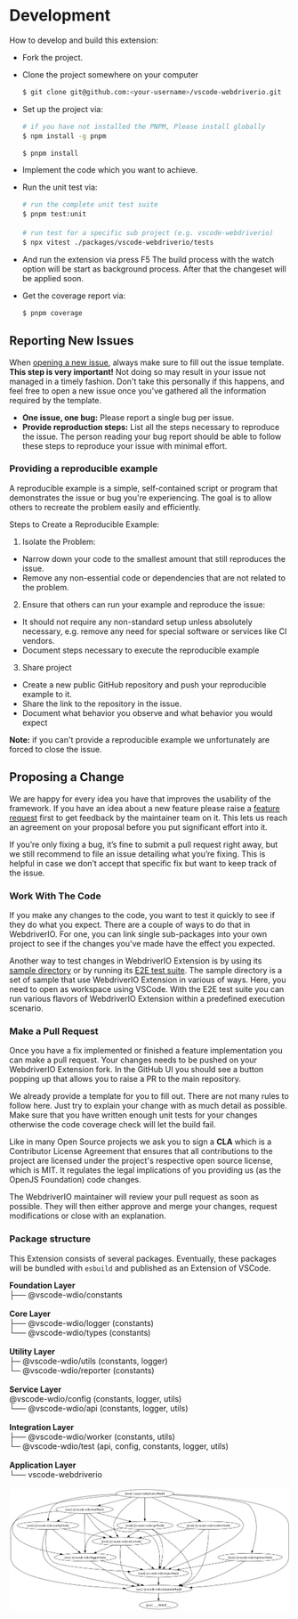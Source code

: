 # Development

How to develop and build this extension:

- Fork the project.
- Clone the project somewhere on your computer

    ```bash
    $ git clone git@github.com:<your-username>/vscode-webdriverio.git
    ```

- Set up the project via:

    ```bash
    # if you have not installed the PNPM, Please install globally
    $ npm install -g pnpm
    ```

    ```bash
    $ pnpm install
    ```

- Implement the code which you want to achieve.
- Run the unit test via:

    ```bash
    # run the complete unit test suite
    $ pnpm test:unit

    # run test for a specific sub project (e.g. vscode-webdriverio)
    $ npx vitest ./packages/vscode-webdriverio/tests
    ```

- And run the extension via press F5
  The build process with the watch option will be start as background process.
  After that the changeset will be applied soon.

- Get the coverage report via:

    ```bash
    $ pnpm coverage
    ```

## Reporting New Issues

When [opening a new issue](https://github.com/webdriverio/vscode-webdriverio/issues/new/choose), always make sure to fill out the issue template. **This step is very important!** Not doing so may result in your issue not managed in a timely fashion. Don't take this personally if this happens, and feel free to open a new issue once you've gathered all the information required by the template.

- **One issue, one bug:** Please report a single bug per issue.
- **Provide reproduction steps:** List all the steps necessary to reproduce the issue. The person reading your bug report should be able to follow these steps to reproduce your issue with minimal effort.

### Providing a reproducible example

A reproducible example is a simple, self-contained script or program that demonstrates the issue or bug you're experiencing. The goal is to allow others to recreate the problem easily and efficiently.

Steps to Create a Reproducible Example:

1. Isolate the Problem:

- Narrow down your code to the smallest amount that still reproduces the issue.
- Remove any non-essential code or dependencies that are not related to the problem.

2. Ensure that others can run your example and reproduce the issue:

- It should not require any non-standard setup unless absolutely necessary, e.g. remove any need for special software or services like CI vendors.
- Document steps necessary to execute the reproducible example

3. Share project

- Create a new public GitHub repository and push your reproducible example to it.
- Share the link to the repository in the issue.
- Document what behavior you observe and what behavior you would expect

**Note:** if you can't provide a reproducible example we unfortunately are forced to close the issue.

## Proposing a Change

We are happy for every idea you have that improves the usability of the framework. If you have an idea about a new feature please raise a [feature request](https://github.com/webdriverio/vscode-webdriverio/issues/new?template=--feature-request.md) first to get feedback by the maintainer team on it. This lets us reach an agreement on your proposal before you put significant effort into it.

If you’re only fixing a bug, it’s fine to submit a pull request right away, but we still recommend to file an issue detailing what you’re fixing. This is helpful in case we don’t accept that specific fix but want to keep track of the issue.

### Work With The Code

If you make any changes to the code, you want to test it quickly to see if they do what you expect. There are a couple of ways to do that in WebdriverIO. For one, you can link single sub-packages into your own project to see if the changes you've made have the effect you expected.

Another way to test changes in WebdriverIO Extension is by using its [sample directory](https://github.com/webdriverio/vscode-webdriverio/tree/main/samples) or by running its [E2E test suite](https://github.com/webdriverio/vscode-webdriverio/tree/main/e2e). The sample directory is a set of sample that use WebdriverIO Extension in various of ways. Here, you need to open as workspace using VSCode. With the E2E test suite you can run various flavors of WebdriverIO Extension within a predefined execution scenario.

### Make a Pull Request

Once you have a fix implemented or finished a feature implementation you can make a pull request. Your changes needs to be pushed on your WebdriverIO Extension fork. In the GitHub UI you should see a button popping up that allows you to raise a PR to the main repository.

We already provide a template for you to fill out. There are not many rules to follow here. Just try to explain your change with as much detail as possible. Make sure that you have written enough unit tests for your changes otherwise the code coverage check will let the build fail.

Like in many Open Source projects we ask you to sign a **CLA** which is a Contributor License Agreement that ensures that all contributions to the project are licensed under the project's respective open source license, which is MIT. It regulates the legal implications of you providing us (as the OpenJS Foundation) code changes.

The WebdriverIO maintainer will review your pull request as soon as possible. They will then either approve and merge your changes, request modifications or close with an explanation.

### Package structure

This Extension consists of several packages. Eventually, these packages will be bundled with `esbuild` and published as an Extension of VSCode.

**Foundation Layer**<br>
├── @vscode-wdio/constants<br>
<br>
**Core Layer**<br>
├── @vscode-wdio/logger (constants)<br>
└── @vscode-wdio/types (constants)<br>
<br>
**Utility Layer**<br>
├─ @vscode-wdio/utils (constants, logger)<br>
└─ @vscode-wdio/reporter (constants)<br>
<br>
**Service Layer**<br>
@vscode-wdio/config (constants, logger, utils)<br>
└── @vscode-wdio/api (constants, logger, utils)<br>
<br>
**Integration Layer**<br>
├── @vscode-wdio/worker (constants, utils)<br>
└─ @vscode-wdio/test (api, config, constants, logger, utils)<br>
<br>
**Application Layer**<br>
└── vscode-webdriverio<br>
<br>
![Package structure](./assets/build.png 'Package structure')
